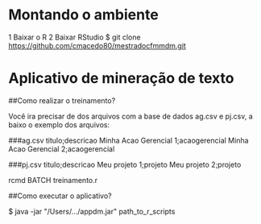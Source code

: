 # Montando o ambiente

1 Baixar o R 
2 Baixar RStudio
$ git clone https://github.com/cmacedo80/mestradocfmmdm.git


# Aplicativo de mineração de texto

##Como realizar o treinamento?

Você ira precisar de dos arquivos com a base de dados ag.csv e pj.csv, a baixo o exemplo dos arquivos:

###ag.csv
titulo;descricao
Minha Acao Gerencial 1;acaogerencial
Minha Acao Gerencial 2;acaogerencial

###pj.csv
titulo;descricao
Meu projeto 1;projeto
Meu projeto 2;projeto


rcmd BATCH treinamento.r

##Como executar o aplicativo?

$ java -jar "/Users/.../appdm.jar" path_to_r_scripts


